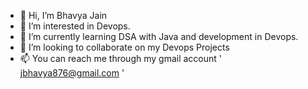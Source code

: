 - 👋 Hi, I’m Bhavya Jain
- 👀 I’m interested in Devops.
- 🌱 I’m currently learning DSA with Java and development in Devops.
- 💞️ I’m looking to collaborate on my Devops Projects
- 📫 You can reach me through my gmail account ' jbhavya876@gmail.com '
